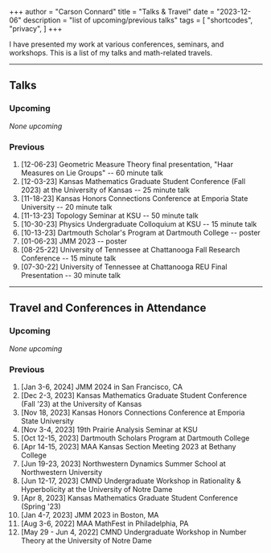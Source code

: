 +++
author = "Carson Connard"
title = "Talks & Travel"
date = "2023-12-06"
description = "list of upcoming/previous talks"
tags = [
    "shortcodes",
    "privacy",
]
+++

I have presented my work at various conferences, seminars, and workshops. This is a list of my talks and math-related travels.
<!--more-->
---
## Talks

### Upcoming
 
*None upcoming*

### Previous

1. [12-06-23] Geometric Measure Theory final presentation, "Haar Measures on Lie Groups" -- 60 minute talk
2. [12-03-23] Kansas Mathematics Graduate Student Conference (Fall 2023) at the University of Kansas -- 25 minute talk
3. [11-18-23] Kansas Honors Connections Conference at Emporia State University -- 20 minute talk
4. [11-13-23] Topology Seminar at KSU -- 50 minute talk
5. [10-30-23] Physics Undergraduate Colloquium at KSU -- 15 minute talk
6. [10-13-23] Dartmouth Scholar's Program at Dartmouth College -- poster
7. [01-06-23] JMM 2023 -- poster
8. [08-25-22] University of Tennessee at Chattanooga Fall Research Conference -- 15 minute talk
9. [07-30-22] University of Tennessee at Chattanooga REU Final Presentation -- 30 minute talk

---

## Travel and Conferences in Attendance

### Upcoming

*None upcoming*

### Previous

1. [Jan 3-6, 2024] JMM 2024 in San Francisco, CA
2. [Dec 2-3, 2023] Kansas Mathematics Graduate Student Conference (Fall '23) at the University of Kansas
3. [Nov 18, 2023] Kansas Honors Connections Conference at Emporia State University
4. [Nov 3-4, 2023] 19th Prairie Analysis Seminar at KSU
5. [Oct 12-15, 2023] Dartmouth Scholars Program at Dartmouth College
6. [Apr 14-15, 2023] MAA Kansas Section Meeting 2023 at Bethany College
7. [Jun 19-23, 2023] Northwestern Dynamics Summer School at Northwestern University
8. [Jun 12-17, 2023] CMND Undergraduate Workshop in Rationality & Hyperbolicity at the University of Notre Dame
9. [Apr 8, 2023] Kansas Mathematics Graduate Student Conference (Spring '23)
10. [Jan 4-7, 2023] JMM 2023 in Boston, MA
11. [Aug 3-6, 2022] MAA MathFest in Philadelphia, PA
12. [May 29 - Jun 4, 2022] CMND Undergraduate Workshop in Number Theory at the University of Notre Dame